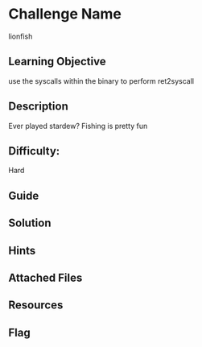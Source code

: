 # Challenge Name
lionfish

## Learning Objective
use the syscalls within the binary to perform ret2syscall

## Description 
Ever played stardew? Fishing is pretty fun

## Difficulty:
Hard

## Guide


## Solution


## Hints


## Attached Files


## Resources


## Flag